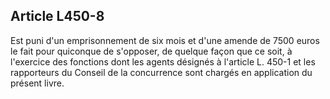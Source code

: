Article L450-8
----
Est puni d'un emprisonnement de six mois et d'une amende de 7500 euros le fait
pour quiconque de s'opposer, de quelque façon que ce soit, à l'exercice des
fonctions dont les agents désignés à l'article L. 450-1 et les rapporteurs du
Conseil de la concurrence sont chargés en application du présent livre.
